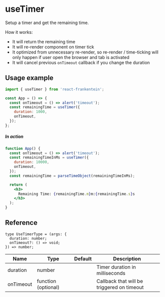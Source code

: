 # useTimer

Setup a timer and get the remaining time.

How it works:

- It will return the remaining time
- It will re-render component on timer tick
- It optimized from unnecessary re-render, so re-render / time-ticking will only happen if user open the browser and tab is activated
- It will cancel previous `onTimeout` callback if you change the duration

## Usage example

```jsx
import { useTimer } from 'react-frankentein';

const App = () => {
  const onTimeout = () => alert('timeout');
  const remainingTime = useTimer({
    duration: 1000,
    onTimeout,
  });
};
```

##### In action

```jsx live
function App() {
  const onTimeout = () => alert('timeout');
  const remainingTimeInMs = useTimer({
    duration: 10000,
    onTimeout,
  });
  const remainingTime = parseTimeObject(remainingTimeInMs);

  return (
    <h3>
      Remaining Time: {remainingTime.m}m:{remainingTime.s}s
    </h3>
  );
}
```

## Reference

```tsx
type UseTimerType = (args: {
  duration: number;
  onTimeout?: () => void;
}) => number;
```

| Name      | Type                | Default | Description                                |
| --------- | ------------------- | ------- | ------------------------------------------ |
| duration  | number              |         | Timer duration in milliseconds             |
| onTimeout | function (optional) |         | Callback that will be triggered on timeout |
